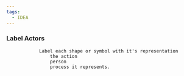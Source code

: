 ```yaml
---
tags:
  - IDEA
---
```


### Label Actors

                Label each shape or symbol with it's representation
                    the action
                    person
                    process it represents.
